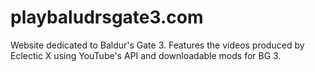 # playbaludrsgate3.com

Website dedicated to Baldur's Gate 3. Features the videos produced by Eclectic X using YouTube's API and downloadable mods for BG 3.
